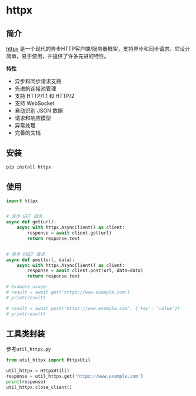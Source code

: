 # httpx

## 简介

[httpx](https://www.python-httpx.org/) 是一个现代的异步HTTP客户端/服务器框架，支持异步和同步请求。它设计简单，易于使用，并提供了许多先进的特性。

**特性**

- 异步和同步请求支持
- 先进的连接池管理
- 支持 HTTP/1.1 和 HTTP/2
- 支持 WebSocket
- 自动识别 JSON 数据
- 请求和响应模型
- 异常处理
- 完善的文档

## 安装

```bash
pip install httpx
```

## 使用

```python
import httpx


# 异步 GET 请求
async def get(url):
    async with httpx.AsyncClient() as client:
        response = await client.get(url)
        return response.text


# 异步 POST 请求
async def post(url, data):
    async with httpx.AsyncClient() as client:
        response = await client.post(url, data=data)
        return response.text

# Example usage:
# result = await get('https://www.example.com')
# print(result)

# result = await post('https://www.example.com', {'key': 'value'})
# print(result)

```

## 工具类封装

参考`util_httpx.py`

```python
from util_httpx import HttpxUtil

util_httpx = HttpxUtil()
response = util_httpx.get('https://www.example.com')
print(response)
util_httpx.close_client()
```